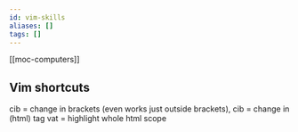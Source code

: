 ```yaml
---
id: vim-skills
aliases: []
tags: []
---
```


[[moc-computers]]

## Vim shortcuts

cib = change in brackets (even works just outside brackets), cib = change in (html) tag
vat = highlight whole html scope
